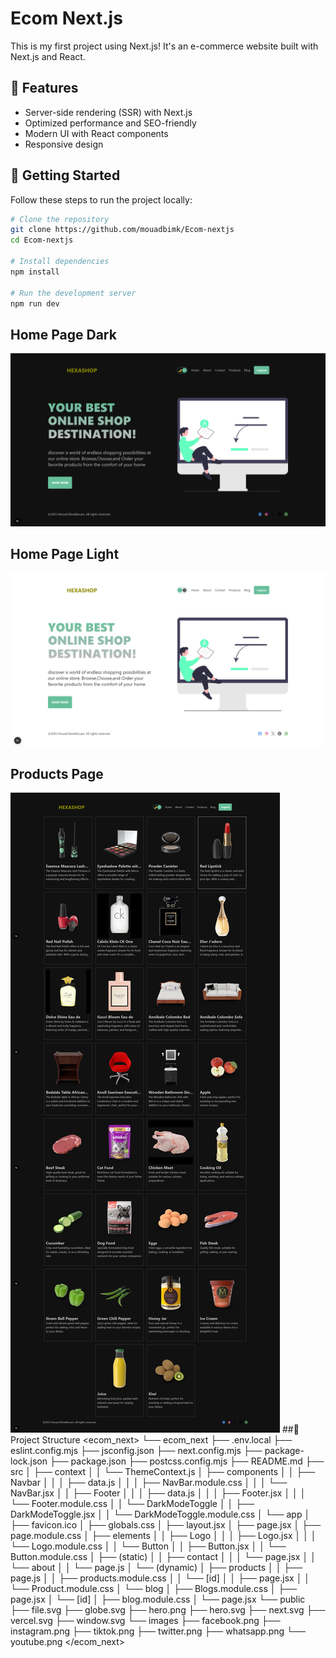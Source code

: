 # Ecom Next.js  

This is my first project using Next.js! It's an e-commerce website built with Next.js and React.  

## 🚀 Features  
- Server-side rendering (SSR) with Next.js  
- Optimized performance and SEO-friendly  
- Modern UI with React components  
- Responsive design  

## 📌 Getting Started  

Follow these steps to run the project locally:  

```bash
# Clone the repository
git clone https://github.com/mouadbimk/Ecom-nextjs
cd Ecom-nextjs

# Install dependencies
npm install

# Run the development server
npm run dev

```
## Home Page Dark
![home page](./images/homepagedark.png)
## Home Page Light
![home page](./images/homepagelight.png)
## Products Page
![Products Page](./images/products.png)
##📂 Project Structure
<ecom_next>
└── ecom_next
    ├── .env.local
    ├── eslint.config.mjs
    ├── jsconfig.json
    ├── next.config.mjs
    ├── package-lock.json
    ├── package.json
    ├── postcss.config.mjs
    ├── README.md
    ├── src
    │   ├── context
    │   │   └── ThemeContext.js
    │   ├── components
    │   │   ├── Navbar
    │   │   │   ├── data.js
    │   │   │   ├── NavBar.module.css
    │   │   │   └── NavBar.jsx
    │   │   ├── Footer
    │   │   │   ├── data.js
    │   │   │   ├── Footer.jsx
    │   │   │   └── Footer.module.css
    │   │   └── DarkModeToggle
    │   │       ├── DarkModeToggle.jsx
    │   │       └── DarkModeToggle.module.css
    │   └── app
    │       ├── favicon.ico
    │       ├── globals.css
    │       ├── layout.jsx
    │       ├── page.jsx
    │       ├── page.module.css
    │       ├── elements
    │       │   ├── Logo
    │       │   │   ├── Logo.jsx
    │       │   │   └── Logo.module.css
    │       │   └── Button
    │       │       ├── Button.jsx
    │       │       └── Button.module.css
    │       ├── (static)
    │       │   ├── contact
    │       │   │   └── page.jsx
    │       │   └── about
    │       │       └── page.js
    │       └── (dynamic)
    │           ├── products
    │           │   ├── page.js
    │           │   ├── products.module.css
    │           │   └── [id]
    │           │       ├── page.jsx
    │           │       └── Product.module.css
    │           └── blog
    │               ├── Blogs.module.css
    │               ├── page.jsx
    │               └── [id]
    │                   ├── blog.module.css
    │                   └── page.jsx
    └── public
        ├── file.svg
        ├── globe.svg
        ├── hero.png
        ├── hero.svg
        ├── next.svg
        ├── vercel.svg
        ├── window.svg
        └── images
            ├── facebook.png
            ├── instagram.png
            ├── tiktok.png
            ├── twitter.png
            ├── whatsapp.png
            └── youtube.png
</ecom_next>

